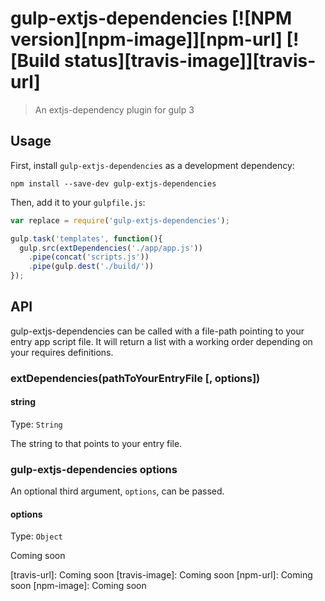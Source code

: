 # gulp-extjs-dependencies [![NPM version][npm-image]][npm-url] [![Build status][travis-image]][travis-url]
> An extjs-dependency plugin for gulp 3

## Usage

First, install `gulp-extjs-dependencies` as a development dependency:

```shell
npm install --save-dev gulp-extjs-dependencies
```

Then, add it to your `gulpfile.js`:

```javascript
var replace = require('gulp-extjs-dependencies');

gulp.task('templates', function(){
  gulp.src(extDependencies('./app/app.js'))
    .pipe(concat('scripts.js'))
    .pipe(gulp.dest('./build/'))
});
```


## API

gulp-extjs-dependencies can be called with a file-path pointing to your entry app script file. It will return a list
with a working order depending on your requires definitions.

### extDependencies(pathToYourEntryFile [, options])

#### string
Type: `String`

The string to that points to your entry file.

### gulp-extjs-dependencies options

An optional third argument, `options`, can be passed.

#### options
Type: `Object`

Coming soon

[travis-url]: Coming soon
[travis-image]: Coming soon
[npm-url]: Coming soon
[npm-image]: Coming soon